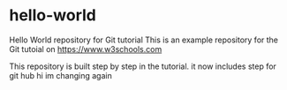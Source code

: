 # hello-world
Hello World repository for Git tutorial
This is an example repository for the Git tutoial on https://www.w3schools.com

This repository is built step by step in the tutorial.
it now includes step for git hub
 hi im changing again
 
